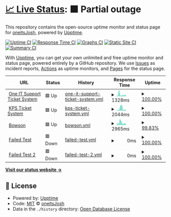 # [📈 Live Status](https://oneitsJosh.github.io/oneitsJosh): <!--live status--> **🟧 Partial outage**

This repository contains the open-source uptime monitor and status page for [oneitsJosh](https://oneitsJosh.github.io/oneitsJosh), powered by [Upptime](https://github.com/upptime/upptime).

[![Uptime CI](https://github.com/oneitsJosh/oneitsJosh/workflows/Uptime%20CI/badge.svg)](https://github.com/oneitsJosh/oneitsJosh/actions?query=workflow%3A%22Uptime+CI%22)
[![Response Time CI](https://github.com/oneitsJosh/oneitsJosh/workflows/Response%20Time%20CI/badge.svg)](https://github.com/oneitsJosh/oneitsJosh/actions?query=workflow%3A%22Response+Time+CI%22)
[![Graphs CI](https://github.com/oneitsJosh/oneitsJosh/workflows/Graphs%20CI/badge.svg)](https://github.com/oneitsJosh/oneitsJosh/actions?query=workflow%3A%22Graphs+CI%22)
[![Static Site CI](https://github.com/oneitsJosh/oneitsJosh/workflows/Static%20Site%20CI/badge.svg)](https://github.com/oneitsJosh/oneitsJosh/actions?query=workflow%3A%22Static+Site+CI%22)
[![Summary CI](https://github.com/oneitsJosh/oneitsJosh/workflows/Summary%20CI/badge.svg)](https://github.com/oneitsJosh/oneitsJosh/actions?query=workflow%3A%22Summary+CI%22)

With [Upptime](https://upptime.js.org), you can get your own unlimited and free uptime monitor and status page, powered entirely by a GitHub repository. We use [Issues](https://github.com/oneitsJosh/oneitsJosh/issues) as incident reports, [Actions](https://github.com/oneitsJosh/oneitsJosh/actions) as uptime monitors, and [Pages](https://oneitsJosh.github.io/oneitsJosh) for the status page.

<!--start: status pages-->
<!-- This summary is generated by Upptime (https://github.com/upptime/upptime) -->
<!-- Do not edit this manually, your changes will be overwritten -->
<!-- prettier-ignore -->
| URL | Status | History | Response Time | Uptime |
| --- | ------ | ------- | ------------- | ------ |
| <img alt="" src="https://icons.duckduckgo.com/ip3/oneit.support.ico" height="13"> [One IT Support Ticket System](https://oneit.support) | 🟩 Up | [one-it-support-ticket-system.yml](https://github.com/oneitsJosh/oneitsJosh/commits/HEAD/history/one-it-support-ticket-system.yml) | <details><summary><img alt="Response time graph" src="./graphs/one-it-support-ticket-system/response-time-week.png" height="20"> 1328ms</summary><br><a href="https://oneitsJosh.github.io/oneitsJosh/history/one-it-support-ticket-system"><img alt="Response time 821" src="https://img.shields.io/endpoint?url=https%3A%2F%2Fraw.githubusercontent.com%2FoneitsJosh%2FoneitsJosh%2FHEAD%2Fapi%2Fone-it-support-ticket-system%2Fresponse-time.json"></a><br><a href="https://oneitsJosh.github.io/oneitsJosh/history/one-it-support-ticket-system"><img alt="24-hour response time 1322" src="https://img.shields.io/endpoint?url=https%3A%2F%2Fraw.githubusercontent.com%2FoneitsJosh%2FoneitsJosh%2FHEAD%2Fapi%2Fone-it-support-ticket-system%2Fresponse-time-day.json"></a><br><a href="https://oneitsJosh.github.io/oneitsJosh/history/one-it-support-ticket-system"><img alt="7-day response time 1328" src="https://img.shields.io/endpoint?url=https%3A%2F%2Fraw.githubusercontent.com%2FoneitsJosh%2FoneitsJosh%2FHEAD%2Fapi%2Fone-it-support-ticket-system%2Fresponse-time-week.json"></a><br><a href="https://oneitsJosh.github.io/oneitsJosh/history/one-it-support-ticket-system"><img alt="30-day response time 1293" src="https://img.shields.io/endpoint?url=https%3A%2F%2Fraw.githubusercontent.com%2FoneitsJosh%2FoneitsJosh%2FHEAD%2Fapi%2Fone-it-support-ticket-system%2Fresponse-time-month.json"></a><br><a href="https://oneitsJosh.github.io/oneitsJosh/history/one-it-support-ticket-system"><img alt="1-year response time 821" src="https://img.shields.io/endpoint?url=https%3A%2F%2Fraw.githubusercontent.com%2FoneitsJosh%2FoneitsJosh%2FHEAD%2Fapi%2Fone-it-support-ticket-system%2Fresponse-time-year.json"></a></details> | <details><summary><a href="https://oneitsJosh.github.io/oneitsJosh/history/one-it-support-ticket-system">100.00%</a></summary><a href="https://oneitsJosh.github.io/oneitsJosh/history/one-it-support-ticket-system"><img alt="All-time uptime 100.00%" src="https://img.shields.io/endpoint?url=https%3A%2F%2Fraw.githubusercontent.com%2FoneitsJosh%2FoneitsJosh%2FHEAD%2Fapi%2Fone-it-support-ticket-system%2Fuptime.json"></a><br><a href="https://oneitsJosh.github.io/oneitsJosh/history/one-it-support-ticket-system"><img alt="24-hour uptime 100.00%" src="https://img.shields.io/endpoint?url=https%3A%2F%2Fraw.githubusercontent.com%2FoneitsJosh%2FoneitsJosh%2FHEAD%2Fapi%2Fone-it-support-ticket-system%2Fuptime-day.json"></a><br><a href="https://oneitsJosh.github.io/oneitsJosh/history/one-it-support-ticket-system"><img alt="7-day uptime 100.00%" src="https://img.shields.io/endpoint?url=https%3A%2F%2Fraw.githubusercontent.com%2FoneitsJosh%2FoneitsJosh%2FHEAD%2Fapi%2Fone-it-support-ticket-system%2Fuptime-week.json"></a><br><a href="https://oneitsJosh.github.io/oneitsJosh/history/one-it-support-ticket-system"><img alt="30-day uptime 100.00%" src="https://img.shields.io/endpoint?url=https%3A%2F%2Fraw.githubusercontent.com%2FoneitsJosh%2FoneitsJosh%2FHEAD%2Fapi%2Fone-it-support-ticket-system%2Fuptime-month.json"></a><br><a href="https://oneitsJosh.github.io/oneitsJosh/history/one-it-support-ticket-system"><img alt="1-year uptime 100.00%" src="https://img.shields.io/endpoint?url=https%3A%2F%2Fraw.githubusercontent.com%2FoneitsJosh%2FoneitsJosh%2FHEAD%2Fapi%2Fone-it-support-ticket-system%2Fuptime-year.json"></a></details>
| <img alt="" src="https://icons.duckduckgo.com/ip3/kpshelpdesk.oneit.support.ico" height="13"> [KPS Ticket System](https://kpshelpdesk.oneit.support) | 🟩 Up | [kps-ticket-system.yml](https://github.com/oneitsJosh/oneitsJosh/commits/HEAD/history/kps-ticket-system.yml) | <details><summary><img alt="Response time graph" src="./graphs/kps-ticket-system/response-time-week.png" height="20"> 2044ms</summary><br><a href="https://oneitsJosh.github.io/oneitsJosh/history/kps-ticket-system"><img alt="Response time 832" src="https://img.shields.io/endpoint?url=https%3A%2F%2Fraw.githubusercontent.com%2FoneitsJosh%2FoneitsJosh%2FHEAD%2Fapi%2Fkps-ticket-system%2Fresponse-time.json"></a><br><a href="https://oneitsJosh.github.io/oneitsJosh/history/kps-ticket-system"><img alt="24-hour response time 1025" src="https://img.shields.io/endpoint?url=https%3A%2F%2Fraw.githubusercontent.com%2FoneitsJosh%2FoneitsJosh%2FHEAD%2Fapi%2Fkps-ticket-system%2Fresponse-time-day.json"></a><br><a href="https://oneitsJosh.github.io/oneitsJosh/history/kps-ticket-system"><img alt="7-day response time 2044" src="https://img.shields.io/endpoint?url=https%3A%2F%2Fraw.githubusercontent.com%2FoneitsJosh%2FoneitsJosh%2FHEAD%2Fapi%2Fkps-ticket-system%2Fresponse-time-week.json"></a><br><a href="https://oneitsJosh.github.io/oneitsJosh/history/kps-ticket-system"><img alt="30-day response time 1336" src="https://img.shields.io/endpoint?url=https%3A%2F%2Fraw.githubusercontent.com%2FoneitsJosh%2FoneitsJosh%2FHEAD%2Fapi%2Fkps-ticket-system%2Fresponse-time-month.json"></a><br><a href="https://oneitsJosh.github.io/oneitsJosh/history/kps-ticket-system"><img alt="1-year response time 832" src="https://img.shields.io/endpoint?url=https%3A%2F%2Fraw.githubusercontent.com%2FoneitsJosh%2FoneitsJosh%2FHEAD%2Fapi%2Fkps-ticket-system%2Fresponse-time-year.json"></a></details> | <details><summary><a href="https://oneitsJosh.github.io/oneitsJosh/history/kps-ticket-system">100.00%</a></summary><a href="https://oneitsJosh.github.io/oneitsJosh/history/kps-ticket-system"><img alt="All-time uptime 100.00%" src="https://img.shields.io/endpoint?url=https%3A%2F%2Fraw.githubusercontent.com%2FoneitsJosh%2FoneitsJosh%2FHEAD%2Fapi%2Fkps-ticket-system%2Fuptime.json"></a><br><a href="https://oneitsJosh.github.io/oneitsJosh/history/kps-ticket-system"><img alt="24-hour uptime 100.00%" src="https://img.shields.io/endpoint?url=https%3A%2F%2Fraw.githubusercontent.com%2FoneitsJosh%2FoneitsJosh%2FHEAD%2Fapi%2Fkps-ticket-system%2Fuptime-day.json"></a><br><a href="https://oneitsJosh.github.io/oneitsJosh/history/kps-ticket-system"><img alt="7-day uptime 100.00%" src="https://img.shields.io/endpoint?url=https%3A%2F%2Fraw.githubusercontent.com%2FoneitsJosh%2FoneitsJosh%2FHEAD%2Fapi%2Fkps-ticket-system%2Fuptime-week.json"></a><br><a href="https://oneitsJosh.github.io/oneitsJosh/history/kps-ticket-system"><img alt="30-day uptime 100.00%" src="https://img.shields.io/endpoint?url=https%3A%2F%2Fraw.githubusercontent.com%2FoneitsJosh%2FoneitsJosh%2FHEAD%2Fapi%2Fkps-ticket-system%2Fuptime-month.json"></a><br><a href="https://oneitsJosh.github.io/oneitsJosh/history/kps-ticket-system"><img alt="1-year uptime 100.00%" src="https://img.shields.io/endpoint?url=https%3A%2F%2Fraw.githubusercontent.com%2FoneitsJosh%2FoneitsJosh%2FHEAD%2Fapi%2Fkps-ticket-system%2Fuptime-year.json"></a></details>
| <img alt="" src="https://icons.duckduckgo.com/ip3/www.bowsonproperty.co.uk.ico" height="13"> [Bowson](https://www.bowsonproperty.co.uk) | 🟩 Up | [bowson.yml](https://github.com/oneitsJosh/oneitsJosh/commits/HEAD/history/bowson.yml) | <details><summary><img alt="Response time graph" src="./graphs/bowson/response-time-week.png" height="20"> 2965ms</summary><br><a href="https://oneitsJosh.github.io/oneitsJosh/history/bowson"><img alt="Response time 2061" src="https://img.shields.io/endpoint?url=https%3A%2F%2Fraw.githubusercontent.com%2FoneitsJosh%2FoneitsJosh%2FHEAD%2Fapi%2Fbowson%2Fresponse-time.json"></a><br><a href="https://oneitsJosh.github.io/oneitsJosh/history/bowson"><img alt="24-hour response time 1887" src="https://img.shields.io/endpoint?url=https%3A%2F%2Fraw.githubusercontent.com%2FoneitsJosh%2FoneitsJosh%2FHEAD%2Fapi%2Fbowson%2Fresponse-time-day.json"></a><br><a href="https://oneitsJosh.github.io/oneitsJosh/history/bowson"><img alt="7-day response time 2965" src="https://img.shields.io/endpoint?url=https%3A%2F%2Fraw.githubusercontent.com%2FoneitsJosh%2FoneitsJosh%2FHEAD%2Fapi%2Fbowson%2Fresponse-time-week.json"></a><br><a href="https://oneitsJosh.github.io/oneitsJosh/history/bowson"><img alt="30-day response time 2546" src="https://img.shields.io/endpoint?url=https%3A%2F%2Fraw.githubusercontent.com%2FoneitsJosh%2FoneitsJosh%2FHEAD%2Fapi%2Fbowson%2Fresponse-time-month.json"></a><br><a href="https://oneitsJosh.github.io/oneitsJosh/history/bowson"><img alt="1-year response time 2061" src="https://img.shields.io/endpoint?url=https%3A%2F%2Fraw.githubusercontent.com%2FoneitsJosh%2FoneitsJosh%2FHEAD%2Fapi%2Fbowson%2Fresponse-time-year.json"></a></details> | <details><summary><a href="https://oneitsJosh.github.io/oneitsJosh/history/bowson">99.83%</a></summary><a href="https://oneitsJosh.github.io/oneitsJosh/history/bowson"><img alt="All-time uptime 99.62%" src="https://img.shields.io/endpoint?url=https%3A%2F%2Fraw.githubusercontent.com%2FoneitsJosh%2FoneitsJosh%2FHEAD%2Fapi%2Fbowson%2Fuptime.json"></a><br><a href="https://oneitsJosh.github.io/oneitsJosh/history/bowson"><img alt="24-hour uptime 100.00%" src="https://img.shields.io/endpoint?url=https%3A%2F%2Fraw.githubusercontent.com%2FoneitsJosh%2FoneitsJosh%2FHEAD%2Fapi%2Fbowson%2Fuptime-day.json"></a><br><a href="https://oneitsJosh.github.io/oneitsJosh/history/bowson"><img alt="7-day uptime 99.83%" src="https://img.shields.io/endpoint?url=https%3A%2F%2Fraw.githubusercontent.com%2FoneitsJosh%2FoneitsJosh%2FHEAD%2Fapi%2Fbowson%2Fuptime-week.json"></a><br><a href="https://oneitsJosh.github.io/oneitsJosh/history/bowson"><img alt="30-day uptime 99.71%" src="https://img.shields.io/endpoint?url=https%3A%2F%2Fraw.githubusercontent.com%2FoneitsJosh%2FoneitsJosh%2FHEAD%2Fapi%2Fbowson%2Fuptime-month.json"></a><br><a href="https://oneitsJosh.github.io/oneitsJosh/history/bowson"><img alt="1-year uptime 99.62%" src="https://img.shields.io/endpoint?url=https%3A%2F%2Fraw.githubusercontent.com%2FoneitsJosh%2FoneitsJosh%2FHEAD%2Fapi%2Fbowson%2Fuptime-year.json"></a></details>
| <img alt="" src="https://icons.duckduckgo.com/ip3/iloveyourmama.com.ico" height="13"> [Failed Test](https://iloveyourmama.com/) | 🟥 Down | [failed-test.yml](https://github.com/oneitsJosh/oneitsJosh/commits/HEAD/history/failed-test.yml) | <details><summary><img alt="Response time graph" src="./graphs/failed-test/response-time-week.png" height="20"> 0ms</summary><br><a href="https://oneitsJosh.github.io/oneitsJosh/history/failed-test"><img alt="Response time 0" src="https://img.shields.io/endpoint?url=https%3A%2F%2Fraw.githubusercontent.com%2FoneitsJosh%2FoneitsJosh%2FHEAD%2Fapi%2Ffailed-test%2Fresponse-time.json"></a><br><a href="https://oneitsJosh.github.io/oneitsJosh/history/failed-test"><img alt="24-hour response time 0" src="https://img.shields.io/endpoint?url=https%3A%2F%2Fraw.githubusercontent.com%2FoneitsJosh%2FoneitsJosh%2FHEAD%2Fapi%2Ffailed-test%2Fresponse-time-day.json"></a><br><a href="https://oneitsJosh.github.io/oneitsJosh/history/failed-test"><img alt="7-day response time 0" src="https://img.shields.io/endpoint?url=https%3A%2F%2Fraw.githubusercontent.com%2FoneitsJosh%2FoneitsJosh%2FHEAD%2Fapi%2Ffailed-test%2Fresponse-time-week.json"></a><br><a href="https://oneitsJosh.github.io/oneitsJosh/history/failed-test"><img alt="30-day response time 0" src="https://img.shields.io/endpoint?url=https%3A%2F%2Fraw.githubusercontent.com%2FoneitsJosh%2FoneitsJosh%2FHEAD%2Fapi%2Ffailed-test%2Fresponse-time-month.json"></a><br><a href="https://oneitsJosh.github.io/oneitsJosh/history/failed-test"><img alt="1-year response time 0" src="https://img.shields.io/endpoint?url=https%3A%2F%2Fraw.githubusercontent.com%2FoneitsJosh%2FoneitsJosh%2FHEAD%2Fapi%2Ffailed-test%2Fresponse-time-year.json"></a></details> | <details><summary><a href="https://oneitsJosh.github.io/oneitsJosh/history/failed-test">100.00%</a></summary><a href="https://oneitsJosh.github.io/oneitsJosh/history/failed-test"><img alt="All-time uptime 100.00%" src="https://img.shields.io/endpoint?url=https%3A%2F%2Fraw.githubusercontent.com%2FoneitsJosh%2FoneitsJosh%2FHEAD%2Fapi%2Ffailed-test%2Fuptime.json"></a><br><a href="https://oneitsJosh.github.io/oneitsJosh/history/failed-test"><img alt="24-hour uptime 100.00%" src="https://img.shields.io/endpoint?url=https%3A%2F%2Fraw.githubusercontent.com%2FoneitsJosh%2FoneitsJosh%2FHEAD%2Fapi%2Ffailed-test%2Fuptime-day.json"></a><br><a href="https://oneitsJosh.github.io/oneitsJosh/history/failed-test"><img alt="7-day uptime 100.00%" src="https://img.shields.io/endpoint?url=https%3A%2F%2Fraw.githubusercontent.com%2FoneitsJosh%2FoneitsJosh%2FHEAD%2Fapi%2Ffailed-test%2Fuptime-week.json"></a><br><a href="https://oneitsJosh.github.io/oneitsJosh/history/failed-test"><img alt="30-day uptime 100.00%" src="https://img.shields.io/endpoint?url=https%3A%2F%2Fraw.githubusercontent.com%2FoneitsJosh%2FoneitsJosh%2FHEAD%2Fapi%2Ffailed-test%2Fuptime-month.json"></a><br><a href="https://oneitsJosh.github.io/oneitsJosh/history/failed-test"><img alt="1-year uptime 100.00%" src="https://img.shields.io/endpoint?url=https%3A%2F%2Fraw.githubusercontent.com%2FoneitsJosh%2FoneitsJosh%2FHEAD%2Fapi%2Ffailed-test%2Fuptime-year.json"></a></details>
| <img alt="" src="https://icons.duckduckgo.com/ip3/thisisafailedtestwebsite.com.ico" height="13"> [Failed Test 2](https://thisisafailedtestwebsite.com) | 🟥 Down | [failed-test-2.yml](https://github.com/oneitsJosh/oneitsJosh/commits/HEAD/history/failed-test-2.yml) | <details><summary><img alt="Response time graph" src="./graphs/failed-test-2/response-time-week.png" height="20"> 0ms</summary><br><a href="https://oneitsJosh.github.io/oneitsJosh/history/failed-test-2"><img alt="Response time 0" src="https://img.shields.io/endpoint?url=https%3A%2F%2Fraw.githubusercontent.com%2FoneitsJosh%2FoneitsJosh%2FHEAD%2Fapi%2Ffailed-test-2%2Fresponse-time.json"></a><br><a href="https://oneitsJosh.github.io/oneitsJosh/history/failed-test-2"><img alt="24-hour response time 0" src="https://img.shields.io/endpoint?url=https%3A%2F%2Fraw.githubusercontent.com%2FoneitsJosh%2FoneitsJosh%2FHEAD%2Fapi%2Ffailed-test-2%2Fresponse-time-day.json"></a><br><a href="https://oneitsJosh.github.io/oneitsJosh/history/failed-test-2"><img alt="7-day response time 0" src="https://img.shields.io/endpoint?url=https%3A%2F%2Fraw.githubusercontent.com%2FoneitsJosh%2FoneitsJosh%2FHEAD%2Fapi%2Ffailed-test-2%2Fresponse-time-week.json"></a><br><a href="https://oneitsJosh.github.io/oneitsJosh/history/failed-test-2"><img alt="30-day response time 0" src="https://img.shields.io/endpoint?url=https%3A%2F%2Fraw.githubusercontent.com%2FoneitsJosh%2FoneitsJosh%2FHEAD%2Fapi%2Ffailed-test-2%2Fresponse-time-month.json"></a><br><a href="https://oneitsJosh.github.io/oneitsJosh/history/failed-test-2"><img alt="1-year response time 0" src="https://img.shields.io/endpoint?url=https%3A%2F%2Fraw.githubusercontent.com%2FoneitsJosh%2FoneitsJosh%2FHEAD%2Fapi%2Ffailed-test-2%2Fresponse-time-year.json"></a></details> | <details><summary><a href="https://oneitsJosh.github.io/oneitsJosh/history/failed-test-2">100.00%</a></summary><a href="https://oneitsJosh.github.io/oneitsJosh/history/failed-test-2"><img alt="All-time uptime 100.00%" src="https://img.shields.io/endpoint?url=https%3A%2F%2Fraw.githubusercontent.com%2FoneitsJosh%2FoneitsJosh%2FHEAD%2Fapi%2Ffailed-test-2%2Fuptime.json"></a><br><a href="https://oneitsJosh.github.io/oneitsJosh/history/failed-test-2"><img alt="24-hour uptime 100.00%" src="https://img.shields.io/endpoint?url=https%3A%2F%2Fraw.githubusercontent.com%2FoneitsJosh%2FoneitsJosh%2FHEAD%2Fapi%2Ffailed-test-2%2Fuptime-day.json"></a><br><a href="https://oneitsJosh.github.io/oneitsJosh/history/failed-test-2"><img alt="7-day uptime 100.00%" src="https://img.shields.io/endpoint?url=https%3A%2F%2Fraw.githubusercontent.com%2FoneitsJosh%2FoneitsJosh%2FHEAD%2Fapi%2Ffailed-test-2%2Fuptime-week.json"></a><br><a href="https://oneitsJosh.github.io/oneitsJosh/history/failed-test-2"><img alt="30-day uptime 100.00%" src="https://img.shields.io/endpoint?url=https%3A%2F%2Fraw.githubusercontent.com%2FoneitsJosh%2FoneitsJosh%2FHEAD%2Fapi%2Ffailed-test-2%2Fuptime-month.json"></a><br><a href="https://oneitsJosh.github.io/oneitsJosh/history/failed-test-2"><img alt="1-year uptime 100.00%" src="https://img.shields.io/endpoint?url=https%3A%2F%2Fraw.githubusercontent.com%2FoneitsJosh%2FoneitsJosh%2FHEAD%2Fapi%2Ffailed-test-2%2Fuptime-year.json"></a></details>

<!--end: status pages-->

[**Visit our status website →**](https://oneitsJosh.github.io/oneitsJosh)

## 📄 License

- Powered by: [Upptime](https://github.com/upptime/upptime)
- Code: [MIT](./LICENSE) © [oneitsJosh](https://oneitsJosh.github.io/oneitsJosh)
- Data in the `./history` directory: [Open Database License](https://opendatacommons.org/licenses/odbl/1-0/)

